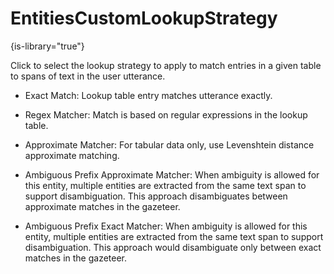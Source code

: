 # EntitiesCustomLookupStrategy

{is-library="true"}

<snippet id="EntitiesCustomLookupStrategy_snippet">



Click to select the lookup strategy to apply to match entries in a given table to spans of text in the user utterance.

* Exact Match: Lookup table entry matches utterance exactly.

* Regex Matcher: Match is based on regular expressions in the lookup table.

* Approximate Matcher: For tabular data only, use Levenshtein distance approximate matching.

* Ambiguous Prefix Approximate Matcher: When ambiguity is allowed for this entity, multiple entities are extracted from the same text span to support disambiguation. This approach disambiguates between approximate matches in the gazeteer.

* Ambiguous Prefix Exact Matcher: When ambiguity is allowed for this entity, multiple entities are extracted from the same text span to support disambiguation. This approach would disambiguate only between exact matches in the gazeteer.



</snippet>